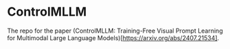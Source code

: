 # ControlMLLM
The repo for the paper (ControlMLLM: Training-Free Visual Prompt Learning for Multimodal Large Language Models)[https://arxiv.org/abs/2407.21534].

